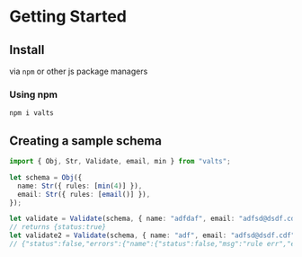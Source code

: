 # Getting Started

## Install

via `npm` or other js package managers

### Using npm

`npm i valts`

## Creating a sample schema

```ts
import { Obj, Str, Validate, email, min } from "valts";

let schema = Obj({
  name: Str({ rules: [min(4)] }),
  email: Str({ rules: [email()] }),
});

let validate = Validate(schema, { name: "adfdaf", email: "adfsd@dsdf.cdf" });
// returns {status:true}
let validate2 = Validate(schema, { name: "adf", email: "adfsd@dsdf.cdf" });
// {"status":false,"errors":{"name":{"status":false,"msg":"rule err","errors":[{"status":false,"msg":"Must Contain atleast 3 letter(s)","type":"min","params":{"len":3,"expected":4}}],"type":"rules"}},"msg":"Invalid object properties"}
```
